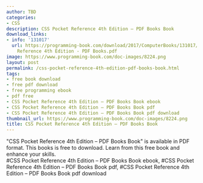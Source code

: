 ```yaml
---
author: TBD
categories:
- CSS
description: CSS Pocket Reference 4th Edition – PDF Books Book
download_links:
- info: '131017'
  url: https://programming-book.com/download/2017/ComputerBooks/131017/CSS Pocket
    Reference 4th Edition - PDF Books.pdf
image: https://www.programming-book.com/doc-images/8224.png
layout: post
permalink: /css-pocket-reference-4th-edition-pdf-books-book.html
tags:
- free book download
- free pdf download
- free programming ebook
- pdf free
- CSS Pocket Reference 4th Edition – PDF Books Book ebook
- CSS Pocket Reference 4th Edition – PDF Books Book pdf
- CSS Pocket Reference 4th Edition – PDF Books Book pdf download
thumbnail_url: https://www.programming-book.com/doc-images/8224.png
title: CSS Pocket Reference 4th Edition – PDF Books Book
---
```


 
<div class="item-desc text-justify">
  "CSS Pocket Reference 4th Edition – PDF Books Book" is available in PDF format. This books is free to download. Learn from this free book and enhance your skills.
  <br>
  #CSS Pocket Reference 4th Edition – PDF Books Book ebook, #CSS Pocket Reference 4th Edition – PDF Books Book pdf, #CSS Pocket Reference 4th Edition – PDF Books Book pdf download
</div>
